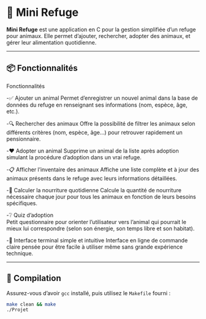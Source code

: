 # 🐾 Mini Refuge

**Mini Refuge** est une application en C pour la gestion simplifiée d’un refuge pour animaux. Elle permet d’ajouter, rechercher, adopter des animaux, et gérer leur alimentation quotidienne.  

---

## 📦 Fonctionnalités

Fonctionnalités

-✅ Ajouter un animal
Permet d’enregistrer un nouvel animal dans la base de données du refuge en renseignant ses informations (nom, espèce, âge, etc.).

-🔍 Rechercher des animaux
Offre la possibilité de filtrer les animaux selon différents critères (nom, espèce, âge…) pour retrouver rapidement un pensionnaire.

-❤️ Adopter un animal
Supprime un animal de la liste après adoption simulant la procédure d’adoption dans un vrai refuge.

-📋 Afficher l’inventaire des animaux
Affiche une liste complète et à jour des animaux présents dans le refuge avec leurs informations détaillées.

-🍗 Calculer la nourriture quotidienne
Calcule la quantité de nourriture nécessaire chaque jour pour tous les animaux en fonction de leurs besoins spécifiques.

-❔ Quiz d’adoption  
Petit questionnaire pour orienter l’utilisateur vers l’animal qui pourrait le mieux lui correspondre (selon son énergie, son temps libre et son habitat).

-🎉 Interface terminal simple et intuitive
Interface en ligne de commande claire pensée pour être facile à utiliser même sans grande expérience technique.

---

## 🚀 Compilation

Assurez-vous d’avoir `gcc` installé, puis utilisez le `Makefile` fourni :

```bash
make clean && make
./Projet
